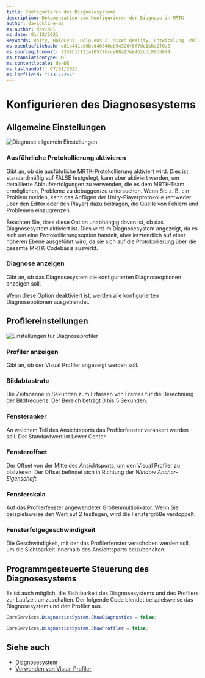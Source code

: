 ```yaml
---
title: Konfigurieren des Diagnosesystems
description: Dokumentation zum Konfigurieren der Diagnose in MRTK
author: davidkline-ms
ms.author: davidkl
ms.date: 01/12/2021
keywords: Unity, HoloLens, HoloLens 2, Mixed Reality, Entwicklung, MRTK,
ms.openlocfilehash: d81b441cd9bcd40846eb94320f6f7de1bbd2f0a8
ms.sourcegitcommit: f338b1f121a10577bcce08a174e462cdc86d5874
ms.translationtype: MT
ms.contentlocale: de-DE
ms.lasthandoff: 07/01/2021
ms.locfileid: "113177255"
---
```

# <a name="configuring-the-diagnostics-system"></a>Konfigurieren des Diagnosesystems

## <a name="general-settings"></a>Allgemeine Einstellungen

![Diagnose allgemein Einstellungen](../images/diagnostics/DiagnosticsGeneralSettings.png)

### <a name="enable-verbose-logging"></a>Ausführliche Protokollierung aktivieren

Gibt an, ob die ausführliche MRTK-Protokollierung aktiviert wird. Dies ist standardmäßig auf FALSE festgelegt, kann aber aktiviert werden, um detaillierte Ablaufverfolgungen zu verwenden, die es dem MRTK-Team ermöglichen, Probleme zu debuggen/zu untersuchen. Wenn Sie z. B. ein Problem melden, kann das Anfügen der Unity-Playerprotokolle (entweder über den Editor oder den Player) dazu beitragen, die Quelle von Fehlern und Problemen einzugrenzen.

Beachten Sie, dass diese Option unabhängig davon ist, ob das Diagnosesystem aktiviert ist. Dies wird im Diagnosesystem angezeigt, da es sich um eine Protokollierungsoption handelt, aber letztendlich auf einer höheren Ebene ausgeführt wird, da sie sich auf die Protokollierung über die gesamte MRTK-Codebasis auswirkt.

### <a name="show-diagnostics"></a>Diagnose anzeigen

Gibt an, ob das Diagnosesystem die konfigurierten Diagnoseoptionen anzeigen soll.

Wenn diese Option deaktiviert ist, werden alle konfigurierten Diagnoseoptionen ausgeblendet.

## <a name="profiler-settings"></a>Profilereinstellungen

![Einstellungen für Diagnoseprofiler](../images/diagnostics/DiagnosticsProfilerSettings.png)

### <a name="show-profiler"></a>Profiler anzeigen

Gibt an, ob der Visual Profiler angezeigt werden soll.

### <a name="frame-sample-rate"></a>Bildabtastrate

Die Zeitspanne in Sekunden zum Erfassen von Frames für die Berechnung der Bildfrequenz. Der Bereich beträgt 0 bis 5 Sekunden.

### <a name="window-anchor"></a>Fensteranker

An welchem Teil des Ansichtsports das Profilerfenster verankert werden soll. Der Standardwert ist Lower Center.

### <a name="window-offset"></a>Fensteroffset

Der Offset von der Mitte des Ansichtsports, um den Visual Profiler zu platzieren. Der Offset befindet sich in Richtung der *Window Anchor-Eigenschaft.*

### <a name="window-scale"></a>Fensterskala

Auf das Profilerfenster angewendeter Größenmultiplikator. Wenn Sie beispielsweise den Wert auf 2 festlegen, wird die Fenstergröße verdoppelt.

### <a name="window-follow-speed"></a>Fensterfolgegeschwindigkeit

Die Geschwindigkeit, mit der das Profilerfenster verschoben werden soll, um die Sichtbarkeit innerhalb des Ansichtsports beizubehalten.

## <a name="programmatically-controlling-the-diagnostics-system"></a>Programmgesteuerte Steuerung des Diagnosesystems

Es ist auch möglich, die Sichtbarkeit des Diagnosesystems und des Profilers zur Laufzeit umzuschalten. Der folgende Code blendet beispielsweise das Diagnosesystem und den Profiler aus.

```c#
CoreServices.DiagnosticsSystem.ShowDiagnostics = false;

CoreServices.DiagnosticsSystem.ShowProfiler = false;
```

## <a name="see-also"></a>Siehe auch

- [Diagnosesystem](diagnostics-system-getting-started.md)
- [Verwenden von Visual Profiler](using-visual-profiler.md)

